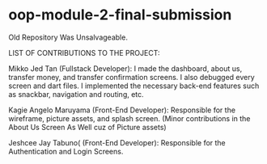 # oop-module-2-final-submission
Old Repository Was Unsalvageable. 


LIST OF CONTRIBUTIONS TO THE PROJECT:

Mikko Jed Tan (Fullstack Developer): I made the dashboard, about us, transfer money, and transfer confirmation screens. I also debugged every screen and dart files. I implemented the necessary back-end features such as snackbar, navigation and routing, etc.


Kagie Angelo Maruyama (Front-End Developer): Responsible for the wireframe, picture assets, and splash screen. (Minor contributions in the About Us Screen As Well cuz of Picture assets)


Jeshcee Jay Tabuno( (Front-End Developer): Responsible for the Authentication and Login Screens.



